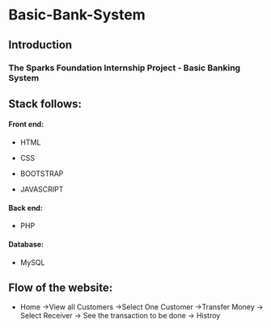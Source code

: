 # Basic-Bank-System

## Introduction

### The Sparks Foundation Internship Project - Basic Banking System
## Stack follows:

#### Front end:
+ HTML
- CSS
* BOOTSTRAP
+ JAVASCRIPT
#### Back end:
+ PHP
#### Database:
+ MySQL

## Flow of the website:
+ Home ->View all Customers ->Select One Customer ->Transfer Money -> Select Receiver -> See the transaction to be done -> Histroy

